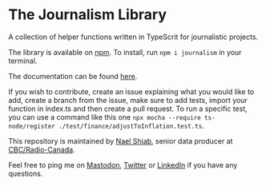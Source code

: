 # The Journalism Library

A collection of helper functions written in TypeScrit for journalistic projects.

The library is available on [npm](https://www.npmjs.com/package/journalism). To install, run `npm i journalism` in your terminal.

The documentation can be found [here](https://nshiab.github.io/journalism/).

If you wish to contribute, create an issue explaining what you would like to add, create a branch from the issue, make sure to add tests, import your function in index.ts and then create a pull request. To run a specific test, you can use a command like this one `npx mocha --require ts-node/register ./test/finance/adjustToInflation.test.ts`.

This repository is maintained by [Nael Shiab](http://naelshiab.com/), senior data producer at [CBC/Radio-Canada](https://cbc.radio-canada.ca/).

Feel free to ping me on [Mastodon](https://vis.social/@naelshiab), [Twitter](https://twitter.com/NaelShiab) or [LinkedIn](https://www.linkedin.com/in/naelshiab/) if you have any questions.
